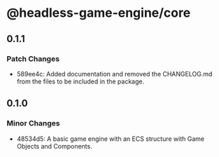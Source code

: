 # @headless-game-engine/core

## 0.1.1

### Patch Changes

- 589ee4c: Added documentation and removed the CHANGELOG.md from the files to be included in the package.

## 0.1.0

### Minor Changes

- 48534d5: A basic game engine with an ECS structure with Game Objects and Components.
